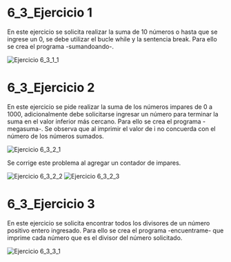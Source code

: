 # 6_3_Ejercicio 1

En este ejercicio se solicita realizar la suma de 10 números o hasta que se ingrese un 0, se debe utilizar el bucle while y la sentencia break. Para ello se crea el programa -sumandoando-.

![Ejercicio 6_3_1_1](https://user-images.githubusercontent.com/54320247/65627511-27101f80-df95-11e9-9eb9-ceda369de434.jpg)

# 6_3_Ejercicio 2

En este ejercicio se pide realizar la suma de los números impares de 0 a 1000, adicionalmente debe solicitarse ingresar un número para terminar la suma en el valor inferior más cercano. Para ello se crea el programa -megasuma-. Se observa que al imprimir el valor de i no concuerda con el número de los números sumados.

![Ejercicio 6_3_2_1](https://user-images.githubusercontent.com/54320247/65627512-27101f80-df95-11e9-956b-9f7707a54d57.jpg)

Se corrige este problema al agregar un contador de impares.

![Ejercicio 6_3_2_2](https://user-images.githubusercontent.com/54320247/65627513-27101f80-df95-11e9-9a0f-e1b3cce1a84a.jpg)
![Ejercicio 6_3_2_3](https://user-images.githubusercontent.com/54320247/65627515-27101f80-df95-11e9-8e1b-c087d418eaaf.jpg)

# 6_3_Ejercicio 3

En este ejercicio se solicita encontrar todos los divisores de un número positivo entero ingresado. Para ello se crea el programa -encuentrame- que imprime cada número que es el divisor del número solicitado.

![Ejercicio 6_3_3_1](https://user-images.githubusercontent.com/54320247/65627542-355e3b80-df95-11e9-8645-b1e14312af32.jpg)
